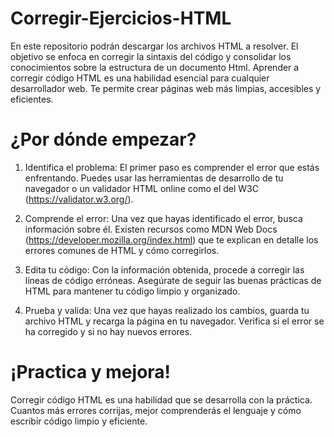 # Corregir-Ejercicios-HTML
En este repositorio podrán descargar los archivos HTML a resolver. El objetivo se enfoca en corregir la sintaxis del código y consolidar los conocimientos sobre la estructura de un documento Html.
Aprender a corregir código HTML es una habilidad esencial para cualquier desarrollador web. Te permite crear páginas web más limpias, accesibles y eficientes.

# ¿Por dónde empezar?
  1. Identifica el problema: El primer paso es comprender el error que estás enfrentando. Puedes usar las herramientas de desarrollo de   tu navegador o un validador HTML online como el del W3C (https://validator.w3.org/).

  2. Comprende el error: Una vez que hayas identificado el error, busca información sobre él. Existen recursos como MDN Web Docs       
  (https://developer.mozilla.org/index.html) que te explican en detalle los errores comunes de HTML y cómo corregirlos.

  3. Edita tu código: Con la información obtenida, procede a corregir las líneas de código erróneas. Asegúrate de seguir las buenas         prácticas de HTML para mantener tu código limpio y organizado.

  4. Prueba y valida: Una vez que hayas realizado los cambios, guarda tu archivo HTML y recarga la página en tu navegador. Verifica si el error se ha corregido y si no hay nuevos errores.

# ¡Practica y mejora!
Corregir código HTML es una habilidad que se desarrolla con la práctica. Cuantos más errores corrijas, mejor comprenderás el lenguaje y cómo escribir código limpio y eficiente.
